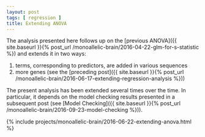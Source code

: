 ```yaml
---
layout: post
tags: [ regression ]
title: Extending ANOVA
---
```


The analysis presented here follows up on the [previous ANOVA]({{ site.baseurl }}{% post_url /monoallelic-brain/2016-04-22-glm-for-s-statistic %}) and extends it in two ways:

1. terms, corresponding to predictors, are added in various sequences
2. more genes (see the [preceding post]({{ site.baseurl }}{% post_url /monoallelic-brain/2016-06-17-extending-regression-analysis %}))

The present analysis has been extended several times over the time.  In particular, it depends on the model checking results presented in a subsequent post (see [Model Checking]({{ site.baseurl }}{% post_url /monoallelic-brain/2016-09-23-model-checking %})).

{% include projects/monoallelic-brain/2016-06-22-extending-anova.html %}
